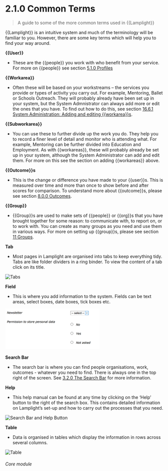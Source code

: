 # 2.1.0 Common Terms

> A guide to some of the more common terms used in {{Lamplight}}


{{Lamplight}} is an intuitive system and much of the terminology will be familiar to you. However, there are some key terms which will help you to find your way around.

**{{User}}**  
+ These are the {{people}} you work with who benefit from your service. For more on {{people}} see section [5.1.0 Profiles](/index/help/p/5.1.0)

**{{Workarea}}**  
+ Often these will be based on your workstreams – the services you provide or types of activity you carry out. For example, Mentoring, Ballet or Schools Outreach. They will probably already have been set up in your system, but the System Admnistrator can always add more or edit the ones that you have. To find out how to do this, see section [16.6.1 System Administration: Adding and editing {{workarea}}s](/help/index/p/16.6.1).

**{{Subworkarea}}**  
+ You can use these to further divide up the work you do. They help you to record a finer level of detail and monitor who is attending what. For example, Mentoring can be further divided into Education and Employment. As with {{workareas}}, these will probably already be set up in your system, although the System Administrator can add and edit them. For more on this see the section on adding {{workareas}} above. 

**{{Outcome}}s**  
+ This is the change or difference you have made to your {{user}}s. This is measured over time and more than once to show  before and after scores for comparison. To understand more about {{outcome}}s, please see section [8.0.0 Outcomes](/help/index/p/8.0.0).

**{{Group}}**  
+ {{Group}}s are used to make sets of {{people}} or {{org}}s that you have brought together for some reason: to communicate with, to report on, or to work with. You can create as many groups as you need and use them in various ways. For more on setting up {{group}}s, please see section [11 Groups](/help/index/p/11.0.0). 

**Tab**  
+ Most pages in Lamplight are organised into tabs to keep everything tidy. Tabs are like folder dividers in a ring binder. To view the content of a tab click on its title.

![Tabs](2.1.0a.png)

**Field**  
+ This is where you add information to the system. Fields can be text areas, select boxes, date boxes, tick boxes etc.

![Fields](2.1.0b.png)

**Search Bar**  
+ The search bar is where you can find people organisations, work, outcomes - whatever you need to find.
There is always one in the top right of the screen. See [3.2.0 The Search Bar](/help/index/p/3.2.0) for more information. 

**Help**  
+ This help manual can be found at any time by clicking on the ‘Help’ button to the right of the search box. This contains detailed information on Lamplight’s set-up and how to carry out the processes that you need. 

![Search Bar and Help Button](2.1.0c.png)

**Table**  
+ Data is organised in tables which display the information in rows across several columns.

![Table](2.1.0d.png)
 
 
###### Core module
